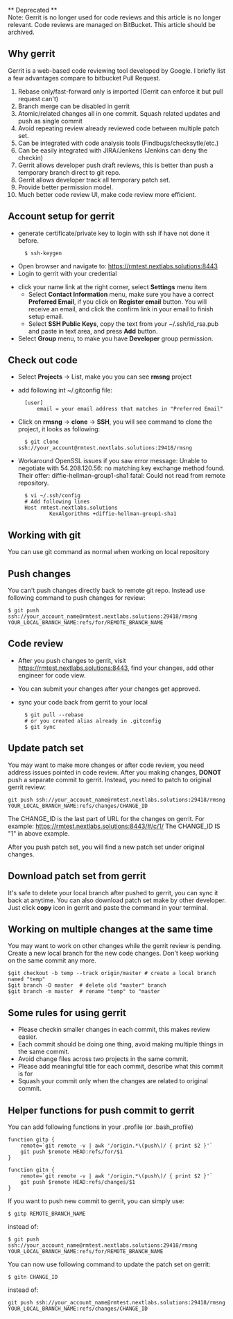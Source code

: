 ** Deprecated **  
Note: Gerrit is no longer used for code reviews and this article is no longer relevant. Code reviews are managed on BitBucket. This article should be archived.

## Why gerrit

Gerrit is a web-based code reviewing tool developed by Google. I briefly list a few advantages compare to bitbucket Pull Request.

1. Rebase only/fast-forward only is imported (Gerrit can enforce it but pull request can't)
2. Branch merge can be disabled in gerrit
3. Atomic/related changes all in one commit. Squash related updates and push as single commit
4. Avoid repeating review already reviewed code between multiple patch set.
5. Can be integrated with code analysis tools (Findbugs/checksytle/etc.)
6. Can be easily integrated with JIRA/Jenkens (Jenkins can deny the checkin)
7. Gerrit allows developer push draft reviews, this is better than push a temporary branch direct to git repo.
8. Gerrit allows developer track all temporary patch set.
9. Provide better permission model.
10. Much better code review UI, make code review more efficient.


## Account setup for gerrit
* generate certificate/private key to login with ssh if have not done it before.

		$ ssh-keygen

- Open browser and navigate to: https://rmtest.nextlabs.solutions:8443
- Login to gerrit with your credential
* click your name link at the right corner, select **Settings** menu item
	* Select **Contact Information** menu, make sure you have a correct **Preferred Email**, if you click on **Register email** button. You will receive an email, and click the confirm link in your email to finish setup email.
	* Select **SSH Public Keys**, copy the text from your ~/.ssh/id_rsa.pub and paste in text area, and press **Add** button.
* Select **Group** menu, to make you have **Developer** group permission.

## Check out code
* Select **Projects** -> List, make you you can see **rmsng** project
* add following int ~/.gitconfig file:

		[user]
		    email = your email address that matches in "Preferred Email"
* Click on **rmsng** -> **clone** -> **SSH**, you will see command to clone the project, it looks as following:

		$ git clone ssh://your_account@rmtest.nextlabs.solutions:29418/rmsng

* Workaround OpenSSL issues if you saw error message: Unable to negotiate with 54.208.120.56: no matching key exchange method found. Their offer: diffie-hellman-group1-sha1
fatal: Could not read from remote repository. 

		$ vi ~/.ssh/config
		# Add following lines
		Host rmtest.nextlabs.solutions
		        KexAlgorithms +diffie-hellman-group1-sha1
		
## Working with git
You can use git command as normal when working on local repository

## Push changes
You can't push changes directly back to remote git repo. Instead use following command to push changes for review:
```
$ git push ssh://your_account_name@rmtest.nextlabs.solutions:29418/rmsng YOUR_LOCAL_BRANCH_NAME:refs/for/REMOTE_BRANCH_NAME
```

## Code review
* After you push changes to gerrit, visit https://rmtest.nextlabs.solutions:8443, find your changes, add other engineer for code view.
* You can submit your changes after your changes get approved.
* sync your code back from gerrit to your local

		$ git pull --rebase
		# or you created alias already in .gitconfig
		$ git sync
	
## Update patch set
You may want to make more changes or after code review, you need address issues pointed in code review. After you making changes, **DONOT** push a separate commit to gerrit. Instead, you need to patch to original gerrit review: 
```
git push ssh://your_account_name@rmtest.nextlabs.solutions:29418/rmsng YOUR_LOCAL_BRANCH_NAME:refs/changes/CHANGE_ID
```
The CHANGE_ID is the last part of URL for the changes on gerrit. For example: https://rmtest.nextlabs.solutions:8443/#/c/1/
The CHANGE_ID IS "1" in above example.

After you push patch set, you will find a new patch set under original changes.

## Download patch set from gerrit
It's safe to delete your local branch after pushed to gerrit, you can sync it back at anytime. You can also download patch set make by other developer. Just click **copy** icon in gerrit and paste the command in your terminal.

## Working on multiple changes at the same time
You may want to work on other changes while the gerrit review is pending. Create a new local branch for the new code changes. Don't keep working on the same commit any more.
```
$git checkout -b temp --track origin/master # create a local branch named "temp"
$git branch -D master  # delete old "master" branch
$git branch -m master  # rename "temp" to "master
```

## Some rules for using gerrit
* Please checkin smaller changes in each commit, this makes review easier.
* Each commit should be doing one thing, avoid making multiple things in the same commit.
* Avoid change files across two projects in the same commit.
* Please add meaningful title for each commit, describe what this commit is for
* Squash your commit only when the changes are related to original commit.


## Helper functions for push commit to gerrit
You can add following functions in your .profile (or .bash_profile)
```
function gitp {
    remote=`git remote -v | awk '/origin.*\(push\)/ { print $2 }'`
    git push $remote HEAD:refs/for/$1
}

function gitn {
    remote=`git remote -v | awk '/origin.*\(push\)/ { print $2 }'`
    git push $remote HEAD:refs/changes/$1
}
```

If you want to push new commit to gerrit, you can simply use:
```
$ gitp REMOTE_BRANCH_NAME
```

instead of:

```
$ git push ssh://your_account_name@rmtest.nextlabs.solutions:29418/rmsng YOUR_LOCAL_BRANCH_NAME:refs/for/REMOTE_BRANCH_NAME
```

You can now use following command to update the patch set on gerrit:
```
$ gitn CHANGE_ID
```

instead of:
```
git push ssh://your_account_name@rmtest.nextlabs.solutions:29418/rmsng YOUR_LOCAL_BRANCH_NAME:refs/changes/CHANGE_ID
```